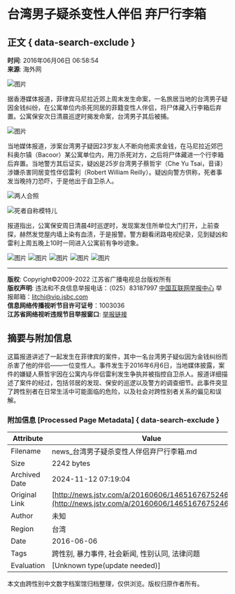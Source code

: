 # 台湾男子疑杀变性人伴侣 弃尸行李箱

## 正文 { data-search-exclude }


**时间**: 2016年06月06日 06:58:54  
**来源**: 海外网

![图片](http://static.jstv.com/img/2016/6/6/2016661465167675330_0.JPEG)

据香港媒体报道，菲律宾马尼拉近郊上周末发生命案，一名旅居当地的台湾男子疑因金钱纠纷，在公寓单位内杀死同居的菲籍变性人伴侣，将尸体藏入行李箱后弃置。公寓保安次日清晨巡逻时揭发命案，台湾男子其后被捕。

![图片](http://static.jstv.com/img/2016/6/6/2016661465167675408_0.JPEG)

当地媒体报道，涉案台湾男子疑因23岁友人不断向他索求金钱，在马尼拉近郊巴科奥尔镇（Bacoor）某公寓单位内，用刀杀死对方，之后将尸体藏进一个行李箱后弃置。当地警方其后证实，疑凶是25岁台湾男子蔡哲宇（Che Yu Tsai，音译）涉嫌杀害同居变性伴侣雷利（Robert William Reilly）。疑凶向警方供称，死者事发当晚持刀恐吓，于是他出于自卫杀人。

![两人合照](http://static.jstv.com/img/2016/6/6/2016661465167675452_0.JPEG)

![死者自称模特儿](http://static.jstv.com/img/2016/6/6/2016661465167675493_0.JPEG)

报道指出，公寓保安周日清晨4时巡逻时，发现案发住所单位大门打开，上前查探，赫然发觉屋内墙上染有血渍，于是报警。警方翻看闭路电视纪录，见到疑凶和雷利上周五晚上10时一同进入公寓前有争吵迹象。

![图片](http://static.jstv.com/img/2016/6/6/2016661465167675535_0.JPEG)
![图片](http://static.jstv.com/img/2016/6/6/2016661465167675577_0.JPEG)
![图片](http://static.jstv.com/img/2016/6/6/2016661465167675622_0.JPEG)
![图片](http://static.jstv.com/img/2016/6/6/2016661465167675666_0.JPEG)
![图片](http://static.jstv.com/img/2016/6/6/2016661465167675710_0.JPEG)

---

**版权**: Copyright©2009-2022 江苏省广播电视总台版权所有  
**版权声明**: 违法和不良信息举报电话：（025）83187997 [中国互联网举报中心](http://www.12377.cn) 举报邮箱：litchi@vip.jsbc.com  
**信息网络传播视听节目许可证号**：1003036  
**江苏省网络视听违规节目举报窗口**: [举报链接](https://221.226.219.130:80/login)

## 摘要与附加信息

<!-- tcd_abstract -->
这篇报道讲述了一起发生在菲律宾的案件，其中一名台湾男子疑似因为金钱纠纷而杀害了他的伴侣——一位变性人。事件发生于2016年6月6日，当地媒体披露，案件的嫌疑人蔡哲宇因在公寓内与伴侣雷利发生争执并被指控自卫杀人。报道详细描述了案件的经过，包括邻居的发现、保安的巡逻以及警方的调查细节。此事件突显了跨性别者在日常生活中可能面临的危险，以及社会对跨性别者关系的偏见和误解。
<!-- tcd_abstract_end -->

### 附加信息 [Processed Page Metadata] { data-search-exclude }

| Attribute       | Value                                  |
|-----------------|----------------------------------------|
| Filename        | news_台湾男子疑杀变性人伴侣弃尸行李箱.md                             |
| Size            | 2242 bytes                           |
| Archived Date   | 2024-11-12 07:19:04                             |
| Original Link   | [http://news.jstv.com/a/20160606/1465167675246.shtml](http://news.jstv.com/a/20160606/1465167675246.shtml)                       |
| Author          | 未知                               |
| Region          | 台湾                               |
| Date            | 2016-06-06                                 |
| Tags            | 跨性别, 暴力事件, 社会新闻, 性别认同, 法律问题                                 |
| Evaluation            | [Unknown type(update needed)]                                 |
<!-- tcd_table_end -->

本文由跨性别中文数字档案馆归档整理，仅供浏览。版权归原作者所有。
